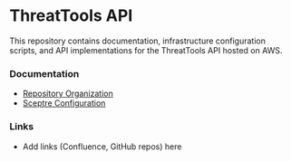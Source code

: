 # ThreatTools API

This repository contains documentation, infrastructure configuration scripts,
and API implementations for the ThreatTools API hosted on AWS.

### Documentation

* [Repository Organization](docs/ORGANIZATION.md)
* [Sceptre Configuration](sceptre/README.md)

### Links

* Add links (Confluence, GitHub repos) here


